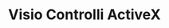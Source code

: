 ﻿---
title: Visio Controlli ActiveX
type: docs
weight: 250
url: /it/net/visio-activex-controls/
---
